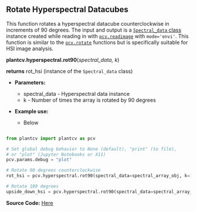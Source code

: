 ## Rotate Hyperspectral Datacubes 

This function rotates a hyperspectral datacube counterclockwise in increments of 90 degrees.  The input and output is a [`Spectral_data` class](Spectral_data.md) 
instance created while reading in with [`pcv.readimage`](read_image.md) with `mode='envi'`. This function is similar to the [`pcv.rotate`](rotate2.md) functions
but is specifically suitable for HSI image analysis. 

**plantcv.hyperspectral.rot90**(*spectral_data, k*)

**returns** rot_hsi (instance of the `Spectral_data` class)

- **Parameters:**
    - spectral_data      - Hyperspectral data instance
    - k                  - Number of times the array is rotated by 90 degrees


- **Example use:**
    - Below
    
    

```python

from plantcv import plantcv as pcv

# Set global debug behavior to None (default), "print" (to file), 
# or "plot" (Jupyter Notebooks or X11)
pcv.params.debug = "plot"

# Rotate 90 degrees counterclockwise 
rot_hsi = pcv.hyperspectral.rot90(spectral_data=spectral_array_obj, k=1)

# Rotate 180 degrees
upside_down_hsi = pcv.hyperspectral.rot90(spectral_data=spectral_array_obj, k=2)

```


**Source Code:** [Here](https://github.com/danforthcenter/plantcv/blob/master/plantcv/plantcv/hyperspectral/rot90.py)
